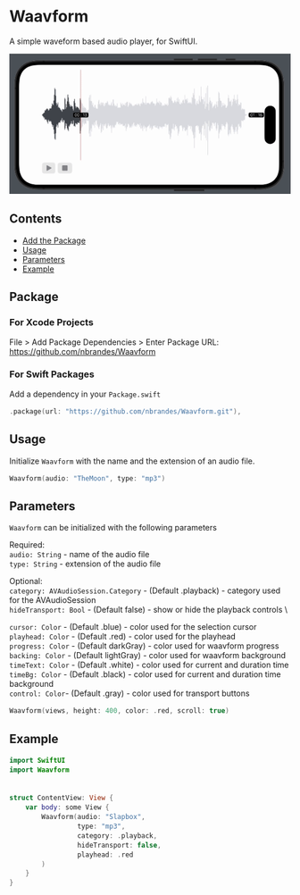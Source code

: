 # Waavform

A simple waveform based audio player, for SwiftUI.

<img src=https://raw.githubusercontent.com/nbrandes/Waavform/main/Docs/Media/waavform.gif />

## Contents

- [Add the Package](#package)
- [Usage](#usage)
- [Parameters](#parameters)
- [Example](#example)

## Package

### For Xcode Projects

File > Add Package Dependencies > Enter Package URL: https://github.com/nbrandes/Waavform

### For Swift Packages

Add a dependency in your `Package.swift`

```swift
.package(url: "https://github.com/nbrandes/Waavform.git"),
```

## Usage

Initialize `Waavform` with the name and the extension of an audio file.

```swift
Waavform(audio: "TheMoon", type: "mp3")
```

## Parameters

`Waavform` can be initialized with the following parameters

Required: \
`audio: String` - name of the audio file \
`type: String` - extension of the audio file

Optional: \
`category: AVAudioSession.Category` - (Default .playback) - category used for the AVAudioSession \
`hideTransport: Bool` - (Default false) - show or hide the playback controls \

`cursor: Color` - (Default .blue) - color used for the selection cursor \
`playhead: Color` - (Default .red) - color used for the playhead \
`progress: Color` - (Default darkGray) - color used for waavform progress \
`backing: Color` - (Default lightGray) - color used for waavform background \
 `timeText: Color` - (Default .white) - color used for current and duration time \
`timeBg: Color` - (Default .black) - color used for current and duration time background \
`control: Color`- (Default .gray) - color used for transport buttons
                                    
                                    
                                    
```swift
Waavform(views, height: 400, color: .red, scroll: true)
```

## Example

```swift
import SwiftUI
import Waavform


struct ContentView: View {
    var body: some View {
        Waavform(audio: "Slapbox",
                 type: "mp3",
                 category: .playback,
                 hideTransport: false,
                 playhead: .red
        )
    }
}

```


